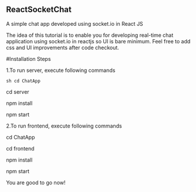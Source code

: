 ## ReactSocketChat

A simple chat app developed using socket.io in React JS

The idea of this tutorial is to enable you for developing real-time chat application using socket.io in reactjs so UI is bare minimum. Feel free to add css and UI improvements after code checkout.

#Installation Steps

1.To run server, execute following commands

```sh cd ChatApp```

cd server

npm install

npm start

2.To run frontend, execute following commands

cd ChatApp

cd frontend

npm install

npm start

You are good to go now!
